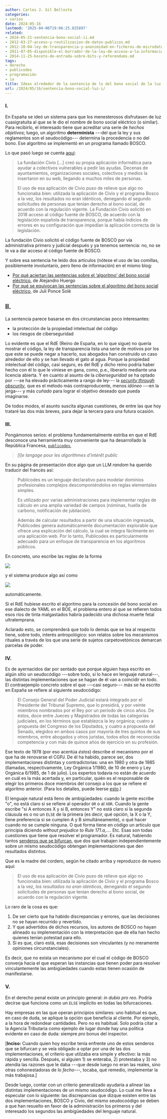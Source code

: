 ```yaml
---
author: Carlos J. Gil Bellosta
categories:
- varios
date: 2024-05-16
lastmod: '2025-04-06T19:06:25.825897'
related:
- 2024-05-21-sentencia-bono-social-ii.md
- 2012-03-27-acceso-y-reutilizacion-de-datos-publicos.md
- 2012-10-04-ley-de-transparencia-y-anonimidad-en-ficheros-de-microdatos-ii.md
- 2011-07-05-disponible-el-borrador-de-la-ley-de-acceso-a-la-informacion.md
- 2014-11-25-boceto-de-entrada-sobre-bits-y-referendums.md
tags:
- derecho
- publicodes
- programación
- ia
title: Ideas alrededor de la sentencia de lo del bono social de la luz
url: /2024/05/16/sentencia-bono-social-luz-i/
---
```


### I.

En España se ideó un sistema para que los menesterosos disfrutasen de luz cuasigratuita al que se le dio el nombre de bono social eléctrico (o similar). Para recibirlo, el interesado tiene que acreditar una serie de _hechos objetivos_; luego, un algoritmo **determinista** ---del que la ley y sus reglamentos son el seudocódigo--- determina la procedencia o no del bono. Ese algoritmo se implementó en un programa llamado BOSCO.

Lo que pasó luego se cuenta [aquí](https://almacendederecho.org/por-que-se-equivocan-las-sentencias-sobre-el-algoritmo-del-bono-social-electrico):

> La fundación Civio [...] creó su propia aplicación informática para ayudar a colectivos vulnerables a pedir las ayudas. Decenas de ayuntamientos, organizaciones sociales, colectivos y medios la insertaron en su web, llegando a muchos miles de personas.
>
> El uso de esa aplicación de Civio puso de relieve que algo no funcionaba bien: utilizada la aplicación de Civio y el programa Bosco a la vez, los resultados no eran idénticos, denegando el segundo solicitudes de personas que tenían derecho al bono social, de acuerdo con la regulación vigente. La Fundación Civio solicitó en 2018 acceso al código fuente de BOSCO, de acuerdo con la legislación española de transparencia, porque había indicios de errores en su configuración que impedían la aplicación correcta de la legislación.

La fundación Civio solicitó el código fuente de BOSCO por vía administrativa primero y judicial después y ya tenemos sentencia: no, no se le va a dar acceso al código fuente de BOSCO.

Y sobre esa sentencia he leído dos artículos (nótese el uso de las comillas, posiblemente involuntario, pero lleno de información) en el mismo blog:
- [Por qué aciertan las sentencias sobre el ‘algoritmo’ del bono social eléctrico](https://almacendederecho.org/por-que-aciertan-las-sentencias-sobre-el-algoritmo-del-bono-social-electrico), de Alejandro Huergo
- [Por qué se equivocan las sentencias sobre el algoritmo del bono social eléctrico](https://almacendederecho.org/por-que-se-equivocan-las-sentencias-sobre-el-algoritmo-del-bono-social-electrico), de Juli Ponce Solé


## II.

La sentencia parece basarse en dos circunstancias poco interesantes:

- la protección de la propiedad intelectual del código
- los riesgos de ciberseguridad

Lo evidente es que el RdE (Reino de España, en lo que sigue) no quería mostrar el código, la ley de transparencia lista una serie de motivos por los que este se puede negar a hacerlo, sus abogados han construido un caso alrededor de ello y se han llevado el gato al agua. Porque la propiedad intelectual del código, casi seguro, es del RdE y dicho reino podría haber hecho con él lo que le viniese en gana, como, p.e., liberarlo mediante una licencia abierta. Y en cuanto al asunto de la _ciberseguridad_ se ha optado por ---se ha elevado prácticamente a rango de ley--- la [_security through obscurity_](https://en.wikipedia.org/wiki/Security_through_obscurity), que es el método más contraproducente, menos _idóneo_ ---en la jerga--- y más _cuñado_ para lograr el objetivo deseado que pueda imaginarse.

De todos modos, el asunto suscita algunas cuestiones, de entre las que hoy trataré las dos más breves, para dejar la tercera para una futura ocasión.

### III.

Pongámonos serios: el problema fundamentalmente estriba en que el RdE desconoce una herramienta muy conveniente que ha desarrollado la República Francesa, [`publicodes`](https://publi.codes/),

> _[l]e langage pour les algorithmes d'intérêt public_

En su página de presentación dice algo que un LLM _random_ ha querido traducir del francés así:

> Publicodes es un lenguaje declarativo para modelar dominios profesionales complejos descomponiéndolos en reglas elementales simples.
>
> Es utilizado por varias administraciones para implementar reglas de cálculo en una amplia variedad de campos (nóminas, huella de carbono, notificación de jubilación).
>
> Además de calcular resultados a partir de una situación ingresada, Publicodes genera automáticamente documentación explorable que ofrece una explicación del cálculo, la cual se integra fácilmente en una aplicación web. Por lo tanto, Publicodes es particularmente adecuado para un enfoque de transparencia en los algoritmos públicos.

En concreto, uno escribe las reglas de la forma

![](/wp-uploads/2024/publicodes_rules.png#center)

y el sistema produce algo así como

![](/wp-uploads/2024/publicodes_output.png#center)

automáticamente.

Si el RdE hubiese escrito el algoritmo para la concesión del bono social en ese dialecto de YAML en el BOE, el problema entero al que se refieren todos esos ríos de tinta malgastados habría padecido una dichosa muerte fetal ultratemprana.

Aclarado esto, se comprenderá que todo lo demás que se lea al respecto tiene, sobre todo, interés antropológico: son relatos sobre los mecanismos rituales a través de los que una serie de sujetos carpetovetónicos demarcan parcelas de poder.

### IV.

Es de ayernacidos dar por sentado que porque alguien haya escrito en algún sitio un seudocódigo ---sobre todo, si lo hace en lenguaje natural---, las distintas implementaciones que se hagan de él van a coincidir en todo. El contraejemplo concreto sobre el que ---casi seguro--- más se ha escrito en España se refiere al siguiente seudocódigo:

> El Consejo General del Poder Judicial estará integrado por el Presidente del Tribunal Supremo, que lo presidirá, y por veinte miembros nombrados por el Rey por un período de cinco años. De éstos, doce entre Jueces y Magistrados de todas las categorías judiciales, en los términos que establezca la ley orgánica; cuatro a propuesta del Congreso de los Diputados, y cuatro a propuesta del Senado, elegidos en ambos casos por mayoría de tres quintos de sus miembros, entre abogados y otros juristas, todos ellos de reconocida competencia y con más de quince años de ejercicio en su profesión.

Ese texto de 1978 (por eso acentúa _éstos_) describe el mecanismo por el que ha de renovarse el CGPJ. De él ha habido, parece ser, dos implementaciones distintas y contradictorias: una en 1980 y otra de 1985 (llamadas, respectivamente, Ley Orgánica 1/1980, de 10 de enero y Ley Orgánica 6/1985, de 1 de julio). Los expertos todavía no están de acuerdo en cuál es la más acertada y, en particular, quién es el responsable de elegir los primeros doce miembros del consejo a los que se refiere el algoritmo anterior. (Para los detalles, puede leerse [esto](https://almacendederecho.org/la-renovacion-del-consejo-general-del-poder-judicial-una-farsa).)

El lenguaje natural está lleno de ambigüedades: cuando la gente escribe "o", no está claro si se refiere al operador `OR` o al `XOR`. Cuando la gente escribe "si A entonces X y si B, entonces Y" no está claro si la segunda cláusula es o no un `ELSE` de la primera (es decir, qué opción, la X o la Y, tiene preferencia si se cumplen A y B simultáneamente), o qué hacer cuando no se cumple ninguna. O qué forma tiene en código un artículo que principia diciendo _without prejudice to Rule 171.a,..._. Etc. Esas son todas cuestiones que tiene que resolver el programador. Es natural, habiendo tantos [senderos que se bifurcan](https://es.wikipedia.org/wiki/El_jard%C3%ADn_de_senderos_que_se_bifurcan), que dos que trabajen independientemente sobre un mismo seudocódigo obtengan implementaciones que den resultados distintos.

Que es la madre del cordero, según he citado arriba y reproduzco de nuevo aquí:

> El uso de esa aplicación de Civio puso de relieve que algo no funcionaba bien: utilizada la aplicación de Civio y el programa Bosco a la vez, _los resultados no eran idénticos_, denegando el segundo solicitudes de personas que tenían derecho al bono social, de acuerdo con la regulación vigente.

Lo raro de la cosa es que:

1. De ser cierto que ha habido discrepancias y errores, que las decisiones no se hayan recurrido y revertido.
2. Y que advertidos de dichos recursos, los autores de BOSCO no hayan alineado su implementación con la interpretación que de ella han hecho quienes tenían potestad para ello.
3. Si es que, claro está, esas decisiones son vinculantes (y no meramente opiniones circunstanciales).

Es decir, que no exista un mecanismo por el cual el código de BOSCO converja hacia el que esperan las instancias que tienen poder para resolver vinculantemente las ambigüedades cuando estas tienen ocasión de manifestarse.


### V.

En el derecho penal existe un principio general: _in dubio pro reo_. Podría decirse que funciona como un `ELSE` implícito en todas las bifurcaciones.

Hay empresas en las que operan principios similares: uno habitual es que, en caso de duda, se aplique la opción que beneficia al cliente. Por ejemplo, a la hora de redondear cantidades. Pero no es habitual. Solo podría citar a la Agencia Tributaria como ejemplo de lugar donde hay una política evidente en caso de duda: siempre _pro_ bonus del inspector.

[**Inciso:** Cuando quien hoy escribe tenía enfrente uno de estos senderos que se bifurcan y se veía obligado a optar por una de las dos implementaciones, el criterio que utilzaba era simple y efectivo: la más rápida y sencilla. Después, si alguien 1) se enteraba, 2) protestaba y 3) no atendía las razones que le daba ---que desde luego no eran las reales, sino otras cohonestadoras de lo _fecho_---, tocaba, qué remedio, implementar la más trabajosa.]

Desde luego, contar con un criterio generalizado ayudaría a alinear las distintas implementaciones de un mismo seudocódigo. Lo cual me lleva a especular con lo siguiente: las discrepancias que dizque existen entre las dos implementaciones, BOSCO y Civio, del mismo seudocoódigo se deben a que han resuelto en favor de la administración los primeros y del interesado los segundos las ambigüedades del lenguaje natural.